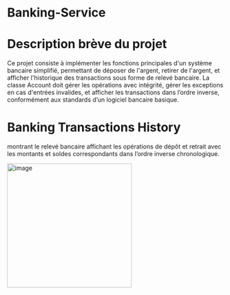 # Banking-Service



# Description brève du projet
Ce projet consiste à implémenter les fonctions principales d'un système bancaire simplifié, permettant de déposer de l'argent, retirer de l'argent, et afficher l'historique des transactions sous forme de relevé bancaire. La classe Account doit gérer les opérations avec intégrité, gérer les exceptions en cas d'entrées invalides, et afficher les transactions dans l’ordre inverse, conformément aux standards d’un logiciel bancaire basique.


# Banking Transactions History

montrant le relevé bancaire affichant les opérations de dépôt et retrait avec les montants et soldes correspondants dans l’ordre inverse chronologique.

<img width="289" alt="image" src="https://github.com/user-attachments/assets/8038194a-78a1-4215-a433-e118e1962aa7" />
